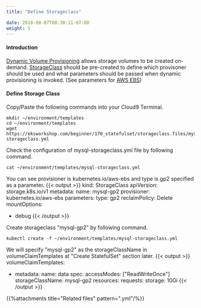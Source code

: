 ```yaml
---
title: "Define Storageclass"

date: 2018-08-07T08:30:11-07:00
weight: 5
---
```

#### Introduction
[Dynamic Volume Provisioning](https://kubernetes.io/docs/concepts/storage/dynamic-provisioning/) allows storage volumes to be created on-demand. [StorageClass](https://kubernetes.io/docs/concepts/storage/storage-classes/) should be pre-created to define which provisoner should be used and what parameters should be passed when dynamic provisioning is invoked.
(See parameters for [AWS EBS](https://kubernetes.io/docs/concepts/storage/storage-classes/#aws-ebs))
#### Define Storage Class
Copy/Paste the following commands into your Cloud9 Terminal. 
```
mkdir ~/environment/templates
cd ~/environment/templates
wget https://eksworkshop.com/beginner/170_statefulset/storageclass.files/mysql-storageclass.yml
```
Check the configuration of mysql-storageclass.yml file by following command.
```
cat ~/environment/templates/mysql-storageclass.yml
```
You can see provisioner is kubernetes.io/aws-ebs and type is gp2 specified as a parameter. 
{{< output >}}
kind: StorageClass
apiVersion: storage.k8s.io/v1
metadata:
  name: mysql-gp2
provisioner: kubernetes.io/aws-ebs
parameters:
  type: gp2
reclaimPolicy: Delete
mountOptions:
- debug
{{< /output >}}

Create storageclass "mysql-gp2" by following command. 
```
kubectl create -f ~/environment/templates/mysql-storageclass.yml
```

We will specify "mysql-gp2" as the storageClassName in volumeClaimTemplates at "Create StatefulSet" section later.
{{< output >}}
volumeClaimTemplates:
  - metadata:
      name: data
    spec:
      accessModes: ["ReadWriteOnce"]
      storageClassName: mysql-gp2
      resources:
        requests:
          storage: 10Gi
{{< /output >}}

{{%attachments title="Related files" pattern=".yml"/%}}
